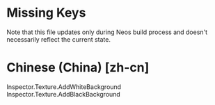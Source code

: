 # Missing Keys
Note that this file updates only during Neos build process and doesn't necessarily reflect the current state.

# Chinese (China) [zh-cn]
Inspector.Texture.AddWhiteBackground  
Inspector.Texture.AddBlackBackground  

